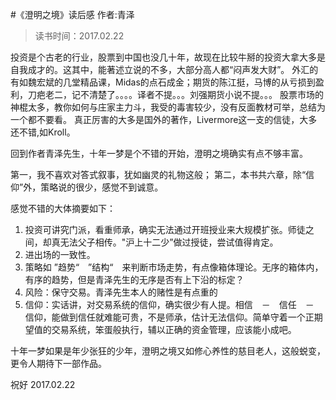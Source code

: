 #《澄明之境》读后感 作者:青泽
> 读书时间：2017.02.22

投资是个古老的行业，股票到中国也没几十年，故现在比较牛掰的投资大拿大多是自我成才的。这其中，能著述立说的不多，大部分高人都“闷声发大财”。
外汇的有如魏宏斌的几堂精品课，Midas的点石成金；期货的陈江挺，马博的从亏损到盈利，刀疤老二，记不清楚了。。。。译者不提。。。刘强期货小说不提。。。
股票市场的神棍太多，教你如何与庄家主力斗，我受的毒害较少，没有反面教材可举，总结为一个都不要看。
真正厉害的大多是国外的著作，Livermore这一支的信徒，大多还不错,如Kroll。

回到作者青泽先生，十年一梦是个不错的开始，澄明之境确实有点不够丰富。

第一，我不喜欢对答式叙事，犹如幽灵的礼物这般；
第二，本书共六章，除“信仰”外，策略说的很少，感觉不到诚意。

感觉不错的大体摘要如下：
1. 投资可讲究门派，看重师承，确实无法通过开班授业来大规模扩张。师徒之间，却真无法父子相传。"沪上十二少”做过授徒，尝试值得肯定。
2. 进出场的一致性。
3. 策略如 ”趋势“　”结构“　来判断市场走势，有点像箱体理论。无序的箱体内，有序的趋势，但是青泽先生的无序是否有上下沿的标定？
4. 风险：保守交易。青泽先生本人的赌性是有点重的
5. 信仰：实话讲，对交易系统的信仰，确实很少有人提。相信　－　信任　－　信仰，能做到信任就难能可贵，不是师承，估计无法信仰。简单守着一个正期望值的交易系统，笨蛋般执行，辅以正确的资金管理，应该能小成吧。

十年一梦如果是年少张狂的少年，澄明之境又如修心养性的慈目老人，这般蜕变，更令人期待下一部作品。

祝好
2017.02.22
